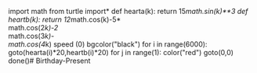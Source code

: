  import math
from turtle import*
def hearta(k):
    return 15*math.sin(k)**3
def heartb(k):
    return 12*math.cos(k)-5*\
    math.cos(2*k)-2*\
    math.cos(3*k)-\
    math.cos(4*k)
speed (0)
bgcolor("black")
for i in range(6000):
    goto(hearta(i)*20,heartb(i)*20)
    for j in range(1):
        color("red")
    goto(0,0)
done()# Birthday-Present